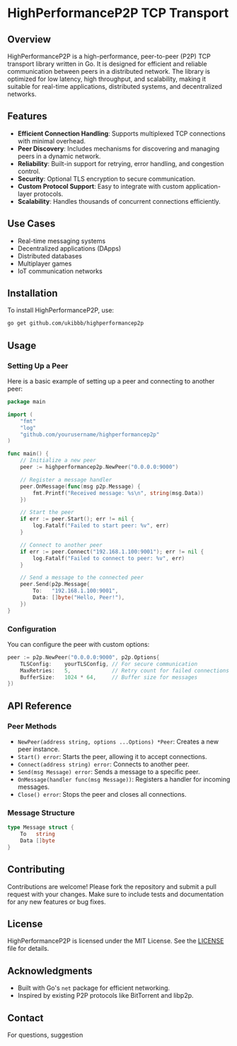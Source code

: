 # HighPerformanceP2P TCP Transport

## Overview

HighPerformanceP2P is a high-performance, peer-to-peer (P2P) TCP transport library written in Go. It is designed for efficient and reliable communication between peers in a distributed network. The library is optimized for low latency, high throughput, and scalability, making it suitable for real-time applications, distributed systems, and decentralized networks.

## Features

- **Efficient Connection Handling**: Supports multiplexed TCP connections with minimal overhead.
- **Peer Discovery**: Includes mechanisms for discovering and managing peers in a dynamic network.
- **Reliability**: Built-in support for retrying, error handling, and congestion control.
- **Security**: Optional TLS encryption to secure communication.
- **Custom Protocol Support**: Easy to integrate with custom application-layer protocols.
- **Scalability**: Handles thousands of concurrent connections efficiently.

## Use Cases

- Real-time messaging systems
- Decentralized applications (DApps)
- Distributed databases
- Multiplayer games
- IoT communication networks

## Installation

To install HighPerformanceP2P, use:

```bash
go get github.com/ukibbb/highperformancep2p
```

## Usage

### Setting Up a Peer

Here is a basic example of setting up a peer and connecting to another peer:

```go
package main

import (
	"fmt"
	"log"
	"github.com/yourusername/highperformancep2p"
)

func main() {
	// Initialize a new peer
	peer := highperformancep2p.NewPeer("0.0.0.0:9000")

	// Register a message handler
	peer.OnMessage(func(msg p2p.Message) {
		fmt.Printf("Received message: %s\n", string(msg.Data))
	})

	// Start the peer
	if err := peer.Start(); err != nil {
		log.Fatalf("Failed to start peer: %v", err)
	}

	// Connect to another peer
	if err := peer.Connect("192.168.1.100:9001"); err != nil {
		log.Fatalf("Failed to connect to peer: %v", err)
	}

	// Send a message to the connected peer
	peer.Send(p2p.Message{
		To:   "192.168.1.100:9001",
		Data: []byte("Hello, Peer!"),
	})
}
```

### Configuration

You can configure the peer with custom options:

```go
peer := p2p.NewPeer("0.0.0.0:9000", p2p.Options{
	TLSConfig:    yourTLSConfig, // For secure communication
	MaxRetries:   5,             // Retry count for failed connections
	BufferSize:   1024 * 64,     // Buffer size for messages
})
```

## API Reference

### Peer Methods

- `NewPeer(address string, options ...Options) *Peer`: Creates a new peer instance.
- `Start() error`: Starts the peer, allowing it to accept connections.
- `Connect(address string) error`: Connects to another peer.
- `Send(msg Message) error`: Sends a message to a specific peer.
- `OnMessage(handler func(msg Message))`: Registers a handler for incoming messages.
- `Close() error`: Stops the peer and closes all connections.

### Message Structure

```go
type Message struct {
	To   string
	Data []byte
}
```

## Contributing

Contributions are welcome! Please fork the repository and submit a pull request with your changes. Make sure to include tests and documentation for any new features or bug fixes.

## License

HighPerformanceP2P is licensed under the MIT License. See the [LICENSE](LICENSE) file for details.

## Acknowledgments

- Built with Go's `net` package for efficient networking.
- Inspired by existing P2P protocols like BitTorrent and libp2p.

## Contact

For questions, suggestion
